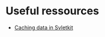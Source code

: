 # Useful ressources

- [Caching data in Svletkit](https://css-tricks.com/caching-data-in-sveltekit/)
